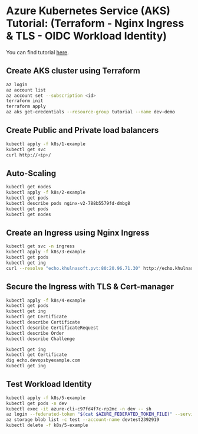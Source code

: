# Azure Kubernetes Service (AKS) Tutorial: (Terraform - Nginx Ingress & TLS - OIDC Workload Identity)

You can find tutorial [here](https://youtu.be/8HmReos6dlY).

## Create AKS cluster using Terraform

```bash
az login
az account list
az account set --subscription <id>
terraform init
terraform apply
az aks get-credentials --resource-group tutorial --name dev-demo
```

## Create Public and Private load balancers

```bash
kubectl apply -f k8s/1-example
kubectl get svc
curl http://<ip>/
```

## Auto-Scaling

```bash
kubectl get nodes
kubectl apply -f k8s/2-example
kubectl get pods
kubectl describe pods nginx-v2-788b5579fd-dmbg8
kubectl get pods
kubectl get nodes
```

## Create an Ingress using Nginx Ingress

```bash
kubectl get svc -n ingress
kubectl apply -f k8s/3-example
kubectl get pods
kubectl get ing
curl --resolve "echo.khulnasoft.pvt:80:20.96.71.30" http://echo.khulnasoft.pvt/
```

## Secure the Ingress with TLS & Cert-manager

```bash
kubectl apply -f k8s/4-example
kubectl get pods
kubectl get ing
kubectl get Certificate
kubectl describe Certificate
kubectl describe CertificateRequest
kubectl describe Order
kubectl describe Challenge

kubectl get ing
kubectl get Certificate
dig echo.devopsbyexample.com
kubectl get ing
```

## Test Workload Identity

```bash
kubectl apply -f k8s/5-example
kubectl get pods -n dev
kubectl exec -it azure-cli-c97fd4f7c-rp2mc -n dev -- sh
az login --federated-token "$(cat $AZURE_FEDERATED_TOKEN_FILE)" --service-principal -u $AZURE_CLIENT_ID -t $AZURE_TENANT_ID
az storage blob list -c test --account-name devtest2392919
kubectl delete -f k8s/5-example
```
